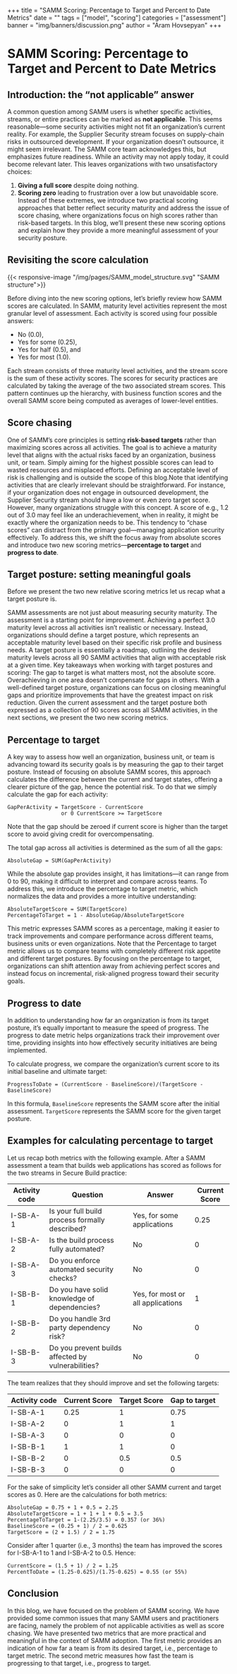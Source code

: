 +++
title = "SAMM Scoring: Percentage to Target and Percent to Date Metrics"
date = ""
tags = ["model", "scoring"]
categories = ["assessment"]
banner = "img/banners/discussion.png"
author = "Aram Hovsepyan"
+++

# SAMM Scoring: Percentage to Target and Percent to Date Metrics
## Introduction: the “not applicable” answer
A common question among SAMM users is whether specific activities, streams, or entire practices can be marked as **not applicable**. This seems reasonable—some security activities might not fit an organization’s current reality. For example, the Supplier Security stream focuses on supply-chain risks in outsourced development. If your organization doesn’t outsource, it might seem irrelevant.
The SAMM core team acknowledges this, but emphasizes future readiness. While an activity may not apply today, it could become relevant later. This leaves organizations with two unsatisfactory choices:
1. **Giving a full score** despite doing nothing.
2. **Scoring zero** leading to frustration over a low but unavoidable score.
Instead of these extremes, we introduce two practical scoring approaches that better reflect security maturity and address the issue of score chasing, where organizations focus on high scores rather than risk-based targets. In this blog, we’ll present these new scoring options and explain how they provide a more meaningful assessment of your security posture.

## Revisiting the score calculation

{{< responsive-image  "/img/pages/SAMM_model_structure.svg" "SAMM structure">}}

Before diving into the new scoring options, let’s briefly review how SAMM scores are calculated.
In SAMM, maturity level activities represent the most granular level of assessment. Each activity is scored using four possible answers:
* No (0.0),
* Yes for some (0.25),
* Yes for half (0.5), and
* Yes for most (1.0). 

Each stream consists of three maturity level activities, and the stream score is the sum of these activity scores.
The scores for security practices are calculated by taking the average of the two associated stream scores. This pattern continues up the hierarchy, with business function scores and the overall SAMM score being computed as averages of lower-level entities.

## Score chasing
One of SAMM’s core principles is setting **risk-based targets** rather than maximizing scores across all activities. The goal is to achieve a maturity level that aligns with the actual risks faced by an organization, business unit, or team. Simply aiming for the highest possible scores can lead to wasted resources and misplaced efforts.
Defining an acceptable level of risk is challenging and is outside the scope of this blog.Note that identifying activities that are clearly irrelevant should be straightforward. For instance, if your organization does not engage in outsourced development, the Supplier Security stream should have a low or even zero target score.
However, many organizations struggle with this concept. A score of e.g., 1.2 out of 3.0 may feel like an underachievement, when in reality, it might be exactly where the organization needs to be. This tendency to “chase scores” can distract from the primary goal—managing application security effectively. To address this, we shift the focus away from absolute scores and introduce two new scoring metrics—**percentage to target** and **progress to date**.

## Target posture: setting meaningful goals
Before we present the two new relative scoring metrics let us recap what a target posture is. 

SAMM assessments are not just about measuring security maturity. The assessment is a starting point for improvement. Achieving a perfect 3.0 maturity level across all activities isn’t realistic or necessary. Instead, organizations should define a target posture, which represents an acceptable maturity level based on their specific risk profile and business needs.
A target posture is essentially a roadmap, outlining the desired maturity levels across all 90 SAMM activities that align with acceptable risk at a given time. Key takeaways when working with target postures and scoring:
The gap to target is what matters most, not the absolute score.
Overachieving in one area doesn’t compensate for gaps in others.
With a well-defined target posture, organizations can focus on closing meaningful gaps and prioritize improvements that have the greatest impact on risk reduction.
Given the current assessment and the target posture both expressed as a collection of 90 scores across all SAMM activities, in the next sections, we present the two new scoring metrics.

## Percentage to target
A key way to assess how well an organization, business unit, or team is advancing toward its security goals is by measuring the gap to their target posture. Instead of focusing on absolute SAMM scores, this approach calculates the difference between the current and target states, offering a clearer picture of the gap, hence the potential risk.
To do that we simply calculate the gap for each activity:

```
GapPerActivity = TargetScore - CurrentScore 
                 or 0 CurrentScore >= TargetScore
```
Note that the gap should be zeroed if current score is higher than the target score to avoid giving credit for overcompensating.

The total gap across all activities is determined as the sum of all the gaps:

```
AbsoluteGap = SUM(GapPerActivity)
```

While the absolute gap provides insight, it has limitations—it can range from 0 to 90, making it difficult to interpret and compare across teams. To address this, we introduce the percentage to target metric, which normalizes the data and provides a more intuitive understanding:

```
AbsoluteTargetScore = SUM(TargetScore)
PercentageToTarget = 1 - AbsoluteGap/AbsoluteTargetScore
```

This metric expresses SAMM scores as a percentage, making it easier to track improvements and compare performance across different teams, business units or even organizations. Note that the Percentage to target metric allows us to compare teams with completely different risk appetite and different target postures.
By focusing on the percentage to target, organizations can shift attention away from achieving perfect scores and instead focus on incremental, risk-aligned progress toward their security goals.

## Progress to date
In addition to understanding how far an organization is from its target posture, it’s equally important to measure the speed of progress. The progress to date metric helps organizations track their improvement over time, providing insights into how effectively security initiatives are being implemented.

To calculate progress, we compare the organization’s current score to its initial baseline and ultimate target:
```
ProgressToDate = (CurrentScore - BaselineScore)/(TargetScore - BaselineScore)
```
In this formula, `BaselineScore` represents the SAMM score after the initial assessment. `TargetScore` represents the SAMM score for the given target posture.

## Examples for calculating percentage to target
Let us recap both metrics with the following example. After a SAMM assessment a team that builds web applications has scored as follows for the two streams in Secure Build practice:

| Activity code | Question                                      | Answer                          | Current Score |
|---------------|----------------------------------------------|---------------------------------|---------------|
| I-SB-A-1      | Is your full build process formally described? | Yes, for some applications      | 0.25          |
| I-SB-A-2      | Is the build process fully automated?         | No                              | 0             |
| I-SB-A-3      | Do you enforce automated security checks?     | No                              | 0             |
| I-SB-B-1      | Do you have solid knowledge of dependencies?  | Yes, for most or all applications | 1             |
| I-SB-B-2      | Do you handle 3rd party dependency risk?      | No                              | 0             |
| I-SB-B-3      | Do you prevent builds affected by vulnerabilities? | No                              | 0             |

The team realizes that they should improve and set the following targets:

| Activity code | Current Score | Target Score | Gap to target |
|---------------|---------------|--------------|---------------|
| I-SB-A-1      | 0.25          | 1            | 0.75          |
| I-SB-A-2      | 0             | 1            | 1             |
| I-SB-A-3      | 0             | 0            | 0             |
| I-SB-B-1      | 1             | 1            | 0             |
| I-SB-B-2      | 0             | 0.5          | 0.5           |
| I-SB-B-3      | 0             | 0            | 0             |

For the sake of simplicity let’s consider all other SAMM current and target scores as 0.
Here are the calculations for both metrics:
```
AbsoluteGap = 0.75 + 1 + 0.5 = 2.25
AbsoluteTargetScore = 1 + 1 + 1 + 0.5 = 3.5
PercentageToTarget = 1-(2.25/3.5) = 0.357 (or 36%)
BaselineScore = (0.25 + 1) / 2 = 0.625
TargetScore = (2 + 1.5) / 2 = 1.75
```

Consider after 1 quarter (i.e., 3 months) the team has improved the scores for I-SB-A-1 to 1 and I-SB-A-2 to 0.5. Hence:
```
CurrentScore = (1.5 + 1) / 2 = 1.25
PercentToDate = (1.25-0.625)/(1.75-0.625) = 0.55 (or 55%)
```

## Conclusion
In this blog, we have focused on the problem of SAMM scoring. We have provided some common issues that many SAMM users and practitioners are facing, namely the problem of not applicable activities as well as score chasing. We have presented two metrics that are more practical and meaningful in the context of SAMM adoption. The first metric provides an indication of how far a team is from its desired target, i.e., percentage to target metric. The second metric measures how fast the team is progressing to that target, i.e., progress to target.
